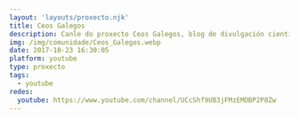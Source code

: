 ```yaml
---
layout: 'layouts/proxecto.njk'
title: Ceos Galegos
description: Canle do proxecto Ceos Galegos, blog de divulgación científica e astronómica ao través das imaxes. Máis en https://www.ceosgalegos.com.
img: /img/comunidade/Ceos_Galegos.webp
date: 2017-10-23 16:30:05
platform: youtube
type: proxecto
tags:
  - youtube
redes:
  youtube: https://www.youtube.com/channel/UCcShf9UB3jFMzEMOBP2P8Zw
---
```

